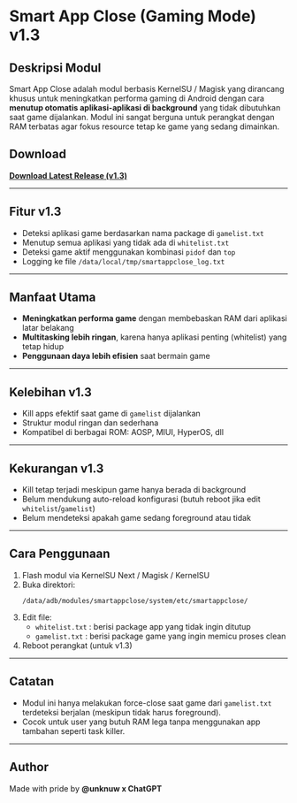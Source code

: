 # Smart App Close (Gaming Mode) v1.3

## Deskripsi Modul
Smart App Close adalah modul berbasis KernelSU / Magisk yang dirancang khusus untuk meningkatkan performa gaming di Android dengan cara **menutup otomatis aplikasi-aplikasi di background** yang tidak dibutuhkan saat game dijalankan. Modul ini sangat berguna untuk perangkat dengan RAM terbatas agar fokus resource tetap ke game yang sedang dimainkan.

## Download
**[Download Latest Release (v1.3)](https://github.com/johnwick278/SmartAppClose/releases/latest)**

---

## Fitur v1.3
- Deteksi aplikasi game berdasarkan nama package di `gamelist.txt`
- Menutup semua aplikasi yang tidak ada di `whitelist.txt`
- Deteksi game aktif menggunakan kombinasi `pidof` dan `top`
- Logging ke file `/data/local/tmp/smartappclose_log.txt`

---

## Manfaat Utama
- **Meningkatkan performa game** dengan membebaskan RAM dari aplikasi latar belakang
- **Multitasking lebih ringan**, karena hanya aplikasi penting (whitelist) yang tetap hidup
- **Penggunaan daya lebih efisien** saat bermain game

---

## Kelebihan v1.3
- Kill apps efektif saat game di `gamelist` dijalankan
- Struktur modul ringan dan sederhana
- Kompatibel di berbagai ROM: AOSP, MIUI, HyperOS, dll

---

## Kekurangan v1.3
- Kill tetap terjadi meskipun game hanya berada di background
- Belum mendukung auto-reload konfigurasi (butuh reboot jika edit `whitelist`/`gamelist`)
- Belum mendeteksi apakah game sedang foreground atau tidak

---

## Cara Penggunaan
1. Flash modul via KernelSU Next / Magisk / KernelSU
2. Buka direktori:
   ```
   /data/adb/modules/smartappclose/system/etc/smartappclose/
   ```
3. Edit file:
   - `whitelist.txt` : berisi package app yang tidak ingin ditutup
   - `gamelist.txt` : berisi package game yang ingin memicu proses clean
4. Reboot perangkat (untuk v1.3)

---

## Catatan
- Modul ini hanya melakukan force-close saat game dari `gamelist.txt` terdeteksi berjalan (meskipun tidak harus foreground).
- Cocok untuk user yang butuh RAM lega tanpa menggunakan app tambahan seperti task killer.

---

## Author
Made with pride by **@unknuw x ChatGPT**
